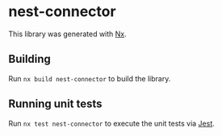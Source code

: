 # nest-connector

This library was generated with [Nx](https://nx.dev).

## Building

Run `nx build nest-connector` to build the library.

## Running unit tests

Run `nx test nest-connector` to execute the unit tests via [Jest](https://jestjs.io).
